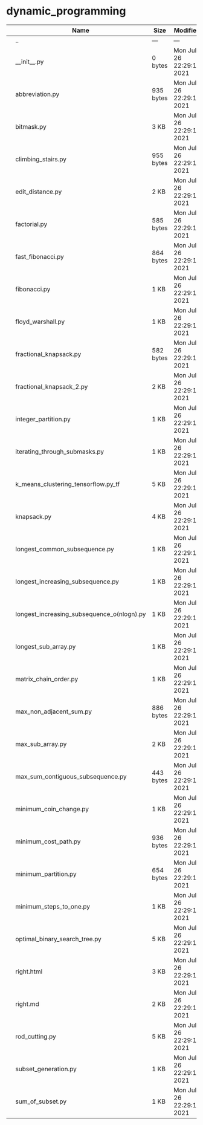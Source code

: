 # dynamic_programming

<table><thead><tr class="header"><th></th><th>Name</th><th>Size</th><th>Modified</th><th></th></tr></thead><tbody><tr class="odd"><td></td><td><span class="goup">..</span></td><td>—</td><td>—</td><td></td></tr><tr class="even"><td></td><td><span class="name">__init__.py</span></td><td>0 bytes</td><td>Mon Jul 26 22:29:10 2021</td><td></td></tr><tr class="odd"><td></td><td><span class="name">abbreviation.py</span></td><td>935 bytes</td><td>Mon Jul 26 22:29:10 2021</td><td></td></tr><tr class="even"><td></td><td><span class="name">bitmask.py</span></td><td>3 KB</td><td>Mon Jul 26 22:29:10 2021</td><td></td></tr><tr class="odd"><td></td><td><span class="name">climbing_stairs.py</span></td><td>955 bytes</td><td>Mon Jul 26 22:29:10 2021</td><td></td></tr><tr class="even"><td></td><td><span class="name">edit_distance.py</span></td><td>2 KB</td><td>Mon Jul 26 22:29:10 2021</td><td></td></tr><tr class="odd"><td></td><td><span class="name">factorial.py</span></td><td>585 bytes</td><td>Mon Jul 26 22:29:10 2021</td><td></td></tr><tr class="even"><td></td><td><span class="name">fast_fibonacci.py</span></td><td>864 bytes</td><td>Mon Jul 26 22:29:10 2021</td><td></td></tr><tr class="odd"><td></td><td><span class="name">fibonacci.py</span></td><td>1 KB</td><td>Mon Jul 26 22:29:10 2021</td><td></td></tr><tr class="even"><td></td><td><span class="name">floyd_warshall.py</span></td><td>1 KB</td><td>Mon Jul 26 22:29:10 2021</td><td></td></tr><tr class="odd"><td></td><td><span class="name">fractional_knapsack.py</span></td><td>582 bytes</td><td>Mon Jul 26 22:29:10 2021</td><td></td></tr><tr class="even"><td></td><td><span class="name">fractional_knapsack_2.py</span></td><td>2 KB</td><td>Mon Jul 26 22:29:10 2021</td><td></td></tr><tr class="odd"><td></td><td><span class="name">integer_partition.py</span></td><td>1 KB</td><td>Mon Jul 26 22:29:10 2021</td><td></td></tr><tr class="even"><td></td><td><span class="name">iterating_through_submasks.py</span></td><td>1 KB</td><td>Mon Jul 26 22:29:10 2021</td><td></td></tr><tr class="odd"><td></td><td><span class="name">k_means_clustering_tensorflow.py_tf</span></td><td>5 KB</td><td>Mon Jul 26 22:29:10 2021</td><td></td></tr><tr class="even"><td></td><td><span class="name">knapsack.py</span></td><td>4 KB</td><td>Mon Jul 26 22:29:10 2021</td><td></td></tr><tr class="odd"><td></td><td><span class="name">longest_common_subsequence.py</span></td><td>1 KB</td><td>Mon Jul 26 22:29:10 2021</td><td></td></tr><tr class="even"><td></td><td><span class="name">longest_increasing_subsequence.py</span></td><td>1 KB</td><td>Mon Jul 26 22:29:10 2021</td><td></td></tr><tr class="odd"><td></td><td><span class="name">longest_increasing_subsequence_o(nlogn).py</span></td><td>1 KB</td><td>Mon Jul 26 22:29:10 2021</td><td></td></tr><tr class="even"><td></td><td><span class="name">longest_sub_array.py</span></td><td>1 KB</td><td>Mon Jul 26 22:29:10 2021</td><td></td></tr><tr class="odd"><td></td><td><span class="name">matrix_chain_order.py</span></td><td>1 KB</td><td>Mon Jul 26 22:29:10 2021</td><td></td></tr><tr class="even"><td></td><td><span class="name">max_non_adjacent_sum.py</span></td><td>886 bytes</td><td>Mon Jul 26 22:29:10 2021</td><td></td></tr><tr class="odd"><td></td><td><span class="name">max_sub_array.py</span></td><td>2 KB</td><td>Mon Jul 26 22:29:10 2021</td><td></td></tr><tr class="even"><td></td><td><span class="name">max_sum_contiguous_subsequence.py</span></td><td>443 bytes</td><td>Mon Jul 26 22:29:10 2021</td><td></td></tr><tr class="odd"><td></td><td><span class="name">minimum_coin_change.py</span></td><td>1 KB</td><td>Mon Jul 26 22:29:10 2021</td><td></td></tr><tr class="even"><td></td><td><span class="name">minimum_cost_path.py</span></td><td>936 bytes</td><td>Mon Jul 26 22:29:10 2021</td><td></td></tr><tr class="odd"><td></td><td><span class="name">minimum_partition.py</span></td><td>654 bytes</td><td>Mon Jul 26 22:29:10 2021</td><td></td></tr><tr class="even"><td></td><td><span class="name">minimum_steps_to_one.py</span></td><td>1 KB</td><td>Mon Jul 26 22:29:10 2021</td><td></td></tr><tr class="odd"><td></td><td><span class="name">optimal_binary_search_tree.py</span></td><td>5 KB</td><td>Mon Jul 26 22:29:10 2021</td><td></td></tr><tr class="even"><td></td><td><span class="name">right.html</span></td><td>3 KB</td><td>Mon Jul 26 22:29:10 2021</td><td></td></tr><tr class="odd"><td></td><td><span class="name">right.md</span></td><td>2 KB</td><td>Mon Jul 26 22:29:10 2021</td><td></td></tr><tr class="even"><td></td><td><span class="name">rod_cutting.py</span></td><td>5 KB</td><td>Mon Jul 26 22:29:10 2021</td><td></td></tr><tr class="odd"><td></td><td><span class="name">subset_generation.py</span></td><td>1 KB</td><td>Mon Jul 26 22:29:10 2021</td><td></td></tr><tr class="even"><td></td><td><span class="name">sum_of_subset.py</span></td><td>1 KB</td><td>Mon Jul 26 22:29:10 2021</td><td></td></tr></tbody></table>
